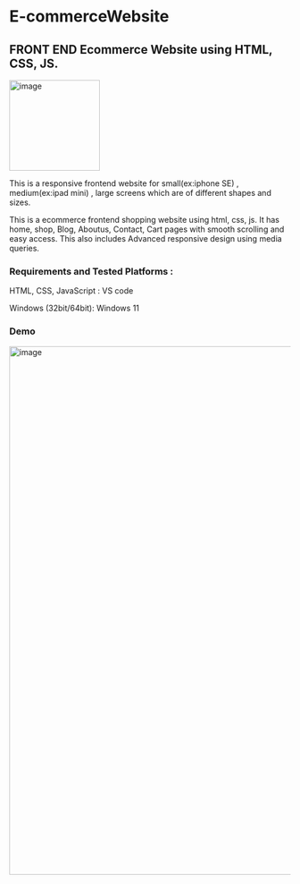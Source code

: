 # E-commerceWebsite

## FRONT END Ecommerce Website using HTML, CSS, JS. 

<img width="162" alt="image" src="https://github.com/SailasyaNaramgari/E-commerceWebsite/assets/141159254/bb8e92ae-ebe8-434f-ae71-9d0cb0eee372">


This is a responsive frontend website for small(ex:iphone SE) , medium(ex:ipad mini) , large screens which are of different shapes and sizes.

This is a ecommerce frontend shopping website using html, css, js. It has home, shop, Blog, Aboutus, Contact, Cart pages with smooth scrolling and easy access. This also includes Advanced responsive design using media queries.


### Requirements and Tested Platforms :

HTML, CSS, JavaScript : VS code

Windows (32bit/64bit): Windows 11

### Demo
<img width="945" alt="image" src="https://github.com/SailasyaNaramgari/E-commerceWebsite/assets/141159254/33eee04c-2eee-4726-9e10-9d31e23a410d">

